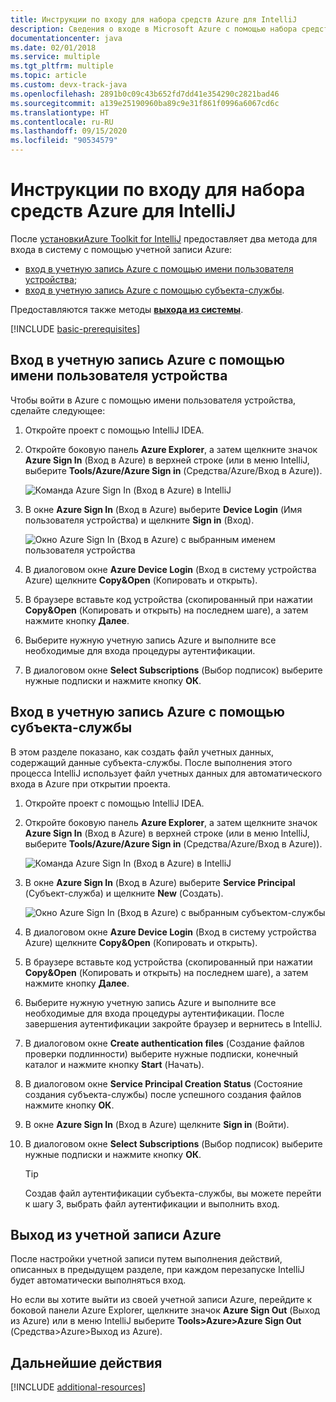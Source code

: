```yaml
---
title: Инструкции по входу для набора средств Azure для IntelliJ
description: Сведения о входе в Microsoft Azure с помощью набора средств Azure для IntelliJ.
documentationcenter: java
ms.date: 02/01/2018
ms.service: multiple
ms.tgt_pltfrm: multiple
ms.topic: article
ms.custom: devx-track-java
ms.openlocfilehash: 2891b0c09c43b652fd7dd41e354290c2821bad46
ms.sourcegitcommit: a139e25190960ba89c9e31f861f0996a6067cd6c
ms.translationtype: HT
ms.contentlocale: ru-RU
ms.lasthandoff: 09/15/2020
ms.locfileid: "90534579"
---
```

# <a name="sign-in-instructions-for-the-azure-toolkit-for-intellij"></a>Инструкции по входу для набора средств Azure для IntelliJ

После [установки](https://www.jetbrains.com/help/idea/managing-plugins.html)[Azure Toolkit for IntelliJ](https://plugins.jetbrains.com/plugin/8053) предоставляет два метода для входа в систему с помощью учетной записи Azure:

  - [вход в учетную запись Azure с помощью имени пользователя устройства](#sign-in-to-your-azure-account-by-device-login);
  - [вход в учетную запись Azure с помощью субъекта-службы](#sign-in-to-your-azure-account-by-service-principal).

Предоставляются также методы [**выхода из системы**](#sign-out-of-your-azure-account).

[!INCLUDE [basic-prerequisites](includes/basic-prerequisites.md)]

## <a name="sign-in-to-your-azure-account-by-device-login"></a>Вход в учетную запись Azure с помощью имени пользователя устройства

Чтобы войти в Azure с помощью имени пользователя устройства, сделайте следующее:

1. Откройте проект с помощью IntelliJ IDEA.

1. Откройте боковую панель **Azure Explorer**, а затем щелкните значок **Azure Sign In** (Вход в Azure) в верхней строке (или в меню IntelliJ, выберите **Tools/Azure/Azure Sign in** (Средства/Azure/Вход в Azure)).

   ![Команда Azure Sign In (Вход в Azure) в IntelliJ][I01]

1. В окне **Azure Sign In** (Вход в Azure) выберите **Device Login** (Имя пользователя устройства) и щелкните **Sign in** (Вход).

   ![Окно Azure Sign In (Вход в Azure) с выбранным именем пользователя устройства][I02]

1. В диалоговом окне **Azure Device Login** (Вход в систему устройства Azure) щелкните **Copy&Open** (Копировать и открыть).

1. В браузере вставьте код устройства (скопированный при нажатии **Copy&Open** (Копировать и открыть) на последнем шаге), а затем нажмите кнопку **Далее**.

1. Выберите нужную учетную запись Azure и выполните все необходимые для входа процедуры аутентификации.

1. В диалоговом окне **Select Subscriptions** (Выбор подписок) выберите нужные подписки и нажмите кнопку **ОК**.


## <a name="sign-in-to-your-azure-account-by-service-principal"></a>Вход в учетную запись Azure с помощью субъекта-службы

В этом разделе показано, как создать файл учетных данных, содержащий данные субъекта-службы. После выполнения этого процесса IntelliJ использует файл учетных данных для автоматического входа в Azure при открытии проекта.

1. Откройте проект с помощью IntelliJ IDEA.

1. Откройте боковую панель **Azure Explorer**, а затем щелкните значок **Azure Sign In** (Вход в Azure) в верхней строке (или в меню IntelliJ, выберите **Tools/Azure/Azure Sign in** (Средства/Azure/Вход в Azure)).

   ![Команда Azure Sign In (Вход в Azure) в IntelliJ][I01]

1. В окне **Azure Sign In** (Вход в Azure) выберите **Service Principal** (Субъект-служба) и щелкните **New** (Создать).

   ![Окно Azure Sign In (Вход в Azure) с выбранным субъектом-службы][A02]

1. В диалоговом окне **Azure Device Login** (Вход в систему устройства Azure) щелкните **Copy&Open** (Копировать и открыть).

1. В браузере вставьте код устройства (скопированный при нажатии **Copy&Open** (Копировать и открыть) на последнем шаге), а затем нажмите кнопку **Далее**.

1. Выберите нужную учетную запись Azure и выполните все необходимые для входа процедуры аутентификации. После завершения аутентификации закройте браузер и вернитесь в IntelliJ.

1. В диалоговом окне **Create authentication files** (Создание файлов проверки подлинности) выберите нужные подписки, конечный каталог и нажмите кнопку **Start** (Начать).

1. В диалоговом окне **Service Principal Creation Status** (Состояние создания субъекта-службы) после успешного создания файлов нажмите кнопку **ОК**.

1. В окне **Azure Sign In** (Вход в Azure) щелкните **Sign in** (Войти). 

1. В диалоговом окне **Select Subscriptions** (Выбор подписок) выберите нужные подписки и нажмите кнопку **ОК**.

   > [!TIP]
   > Создав файл аутентификации субъекта-службы, вы можете перейти к шагу 3, выбрать файл аутентификации и выполнить вход.

## <a name="sign-out-of-your-azure-account"></a>Выход из учетной записи Azure

После настройки учетной записи путем выполнения действий, описанных в предыдущем разделе, при каждом перезапуске IntelliJ будет автоматически выполняться вход. 

Но если вы хотите выйти из своей учетной записи Azure, перейдите к боковой панели Azure Explorer, щелкните значок **Azure Sign Out** (Выход из Azure) или в меню IntelliJ выберите **Tools>Azure>Azure Sign Out** (Средства>Azure>Выход из Azure).


## <a name="next-steps"></a>Дальнейшие действия

[!INCLUDE [additional-resources](includes/additional-resources.md)]

<!-- URL List -->

<!-- IMG List -->

[I01]: media/sign-in-instructions/I01.png
[I02]: media/sign-in-instructions/I02.png

[A02]: media/sign-in-instructions/A02.png


